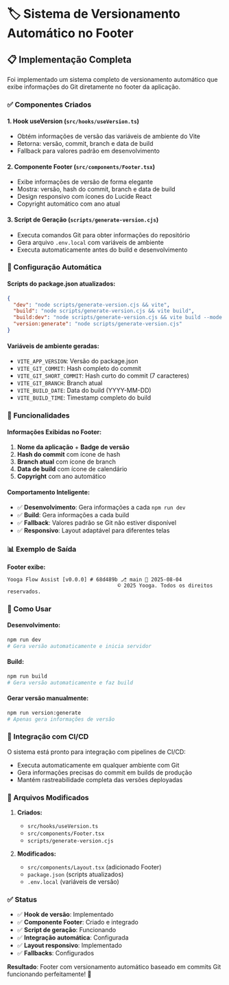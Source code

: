 # 🏷️ Sistema de Versionamento Automático no Footer

## 📋 Implementação Completa

Foi implementado um sistema completo de versionamento automático que exibe informações do Git diretamente no footer da aplicação.

### ✅ Componentes Criados

#### 1. **Hook useVersion** (`src/hooks/useVersion.ts`)
- Obtém informações de versão das variáveis de ambiente do Vite
- Retorna: versão, commit, branch e data de build
- Fallback para valores padrão em desenvolvimento

#### 2. **Componente Footer** (`src/components/Footer.tsx`)
- Exibe informações de versão de forma elegante
- Mostra: versão, hash do commit, branch e data de build
- Design responsivo com ícones do Lucide React
- Copyright automático com ano atual

#### 3. **Script de Geração** (`scripts/generate-version.cjs`)
- Executa comandos Git para obter informações do repositório
- Gera arquivo `.env.local` com variáveis de ambiente
- Executa automaticamente antes do build e desenvolvimento

### 🔧 Configuração Automática

#### **Scripts do package.json atualizados:**
```json
{
  "dev": "node scripts/generate-version.cjs && vite",
  "build": "node scripts/generate-version.cjs && vite build",
  "build:dev": "node scripts/generate-version.cjs && vite build --mode development",
  "version:generate": "node scripts/generate-version.cjs"
}
```

#### **Variáveis de ambiente geradas:**
- `VITE_APP_VERSION`: Versão do package.json
- `VITE_GIT_COMMIT`: Hash completo do commit
- `VITE_GIT_SHORT_COMMIT`: Hash curto do commit (7 caracteres)
- `VITE_GIT_BRANCH`: Branch atual
- `VITE_BUILD_DATE`: Data do build (YYYY-MM-DD)
- `VITE_BUILD_TIME`: Timestamp completo do build

### 🎯 Funcionalidades

#### **Informações Exibidas no Footer:**
1. **Nome da aplicação** + **Badge de versão**
2. **Hash do commit** com ícone de hash
3. **Branch atual** com ícone de branch
4. **Data de build** com ícone de calendário
5. **Copyright** com ano automático

#### **Comportamento Inteligente:**
- ✅ **Desenvolvimento**: Gera informações a cada `npm run dev`
- ✅ **Build**: Gera informações a cada build
- ✅ **Fallback**: Valores padrão se Git não estiver disponível
- ✅ **Responsivo**: Layout adaptável para diferentes telas

### 📊 Exemplo de Saída

**Footer exibe:**
```
Yooga Flow Assist [v0.0.0] # 68d489b ⎇ main 📅 2025-08-04
                                    © 2025 Yooga. Todos os direitos reservados.
```

### 🚀 Como Usar

#### **Desenvolvimento:**
```bash
npm run dev
# Gera versão automaticamente e inicia servidor
```

#### **Build:**
```bash
npm run build
# Gera versão automaticamente e faz build
```

#### **Gerar versão manualmente:**
```bash
npm run version:generate
# Apenas gera informações de versão
```

### 🔄 Integração com CI/CD

O sistema está pronto para integração com pipelines de CI/CD:
- Executa automaticamente em qualquer ambiente com Git
- Gera informações precisas do commit em builds de produção
- Mantém rastreabilidade completa das versões deployadas

### 📁 Arquivos Modificados

1. **Criados:**
   - `src/hooks/useVersion.ts`
   - `src/components/Footer.tsx`
   - `scripts/generate-version.cjs`

2. **Modificados:**
   - `src/components/Layout.tsx` (adicionado Footer)
   - `package.json` (scripts atualizados)
   - `.env.local` (variáveis de versão)

### ✅ Status

- ✅ **Hook de versão**: Implementado
- ✅ **Componente Footer**: Criado e integrado
- ✅ **Script de geração**: Funcionando
- ✅ **Integração automática**: Configurada
- ✅ **Layout responsivo**: Implementado
- ✅ **Fallbacks**: Configurados

**Resultado**: Footer com versionamento automático baseado em commits Git funcionando perfeitamente! 🎉